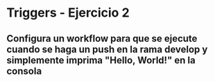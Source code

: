 # Triggers - Ejercicio 2

## Configura un workflow para que se ejecute cuando se haga un push en la rama develop y simplemente imprima "Hello, World!" en la consola
